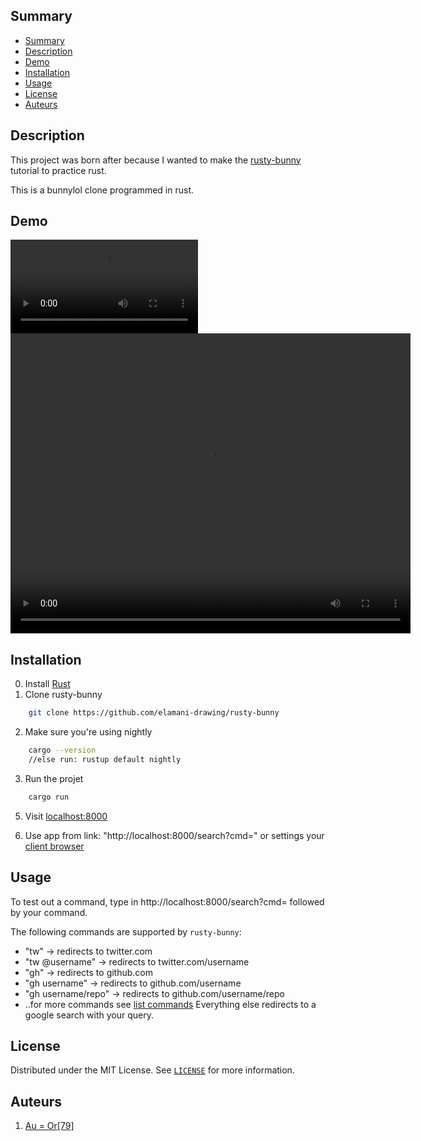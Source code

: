 ## Summary
- [Summary](#summary)
- [Description](#description)
- [Demo](#demo)
- [Installation](#installation)
- [Usage](#usage)
- [License](#license)
- [Auteurs](#auteurs)

## Description

This project was born after because I wanted to make the [rusty-bunny](https://developers.facebook.com/blog/post/2020/06/03/build-smart-bookmarking-tool-rust-rocket/) tutorial to practice rust.  

This is a bunnylol clone programmed in rust.

## Demo
![](https://cdn.discordapp.com/attachments/844822776464277565/1023714643081957416/demo.mp4)
<video width="640" height="480" controls autoplay>
  <source src="https://cdn.discordapp.com/attachments/844822776464277565/1023714643081957416/demo.mp4" type="video/mp4" >
</video>

## Installation
0. Install [Rust](hhttps://www.rust-lang.org/)
1. Clone rusty-bunny
```sh
    git clone https://github.com/elamani-drawing/rusty-bunny
```
2. Make sure you're using nightly
```sh
    cargo --version
    //else run: rustup default nightly
```
3. Run the projet
```sh
    cargo run
```
5. Visit [localhost:8000](http://localhost:8000/)

6. Use app from link: "http://localhost:8000/search?cmd=" or settings your [client browser](/docs/setting_browser.md)

## Usage

To test out a command, type in http://localhost:8000/search?cmd= followed by your command.

The following commands are supported by `rusty-bunny`:
- "tw" -> redirects to twitter.com
- "tw @username" -> redirects to twitter.com/username
- "gh" -> redirects to github.com
- "gh username" -> redirects to github.com/username
- "gh username/repo" -> redirects to github.com/username/repo
- ..for more commands see [list commands](/docs/list_command.md)
Everything else redirects to a google search with your query.

## License

Distributed under the MIT License. See [`LICENSE`](LICENSE) for more information.

## Auteurs

1. [Au = Or[79]](https://github.com/elamani-drawing)